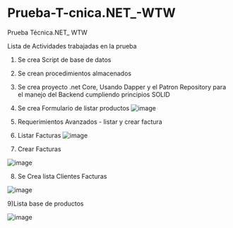 # Prueba-T-cnica.NET_-WTW
Prueba Técnica.NET_ WTW   

Lista de Actividades trabajadas en la prueba

1) Se crea Script de base de datos
2) Se crean procedimientos almacenados
3) Se crea proyecto .net Core, Usando Dapper y el Patron Repository para el manejo del Backend cumpliendo principios SOLID
4) Se crea Formulario de listar productos
   ![image](https://github.com/gerardoramos89/Prueba-T-cnica.NET_-WTW/assets/57040617/f944cd8b-aea1-41e9-adac-e3d38e38cfbd)

5) Requerimientos Avanzados - listar y crear factura

6) Listar Facturas
![image](https://github.com/gerardoramos89/Prueba-T-cnica.NET_-WTW/assets/57040617/0537d91c-7538-474b-bccc-53860a1bc16a)

7) Crear Facturas

![image](https://github.com/gerardoramos89/Prueba-T-cnica.NET_-WTW/assets/57040617/46fbbb20-5d43-4777-8845-0176070a9c8b)

8) Se Crea lista Clientes Facturas


![image](https://github.com/gerardoramos89/Prueba-T-cnica.NET_-WTW/assets/57040617/af1b935c-2236-4638-925a-c55916200c50)

9)Lista base de productos

![image](https://github.com/gerardoramos89/Prueba-T-cnica.NET_-WTW/assets/57040617/cfab351b-b368-4377-b1ff-65910312c30d)


